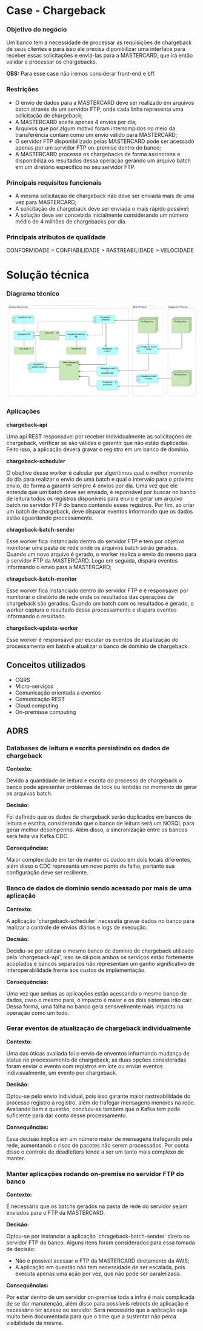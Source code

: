# Case - Chargeback

### Objetivo do negócio

Um banco tem a necessidade de processar as requisições de chargeback de seus clientes e para isso ele precisa diponibilizar uma interface para receber essas solicitações e enviá-las para a MASTERCARD, que irá então validar e processar os chargebacks.

**OBS:** Para esse case não iremos considerar front-end e bff.

### Restrições

* O envio de dados para a MASTERCARD deve ser realizado em arquivos batch através de um servidor FTP, onde cada linha representa uma solicitação de chargeback;
* A MASTERCARD aceita apenas 4 envios por dia;
* Arquivos que por algum motivo foram interrompidos no meio da transferência contam como um envio válido para MASTERCARD;
* O servidor FTP disponibilizado pelas MASTERCARD pode ser acessado apenas por um servidor FTP on-premise dentro do banco;
* A MASTERCARD processa os chargebacks de forma assincrona e disponibiliza os resultados dessa operação gerando um arquivo batch em um diretório específico no seu servidor FTP.

### Principais requisitos funcionais

* A mesma solicitação de chargeback não deve ser enviada mais de uma vez para MASTERCARD;
* A solicitação de chargeback deve ser enviada o mais rápido possível;
* A solução deve ser concebida inicialmente considerando um número médio de 4 milhões de chargebacks por dia.

### Principais atributos de qualidade

CONFORMIDADE > CONFIABILIDADE > RASTREABILIDADE > VELOCIDADE

# Solução técnica

### Diagrama técnico

![Diagram](https://raw.githubusercontent.com/DiegoRs100/architecture-cases/main/src/01%20-%20chargeback_case_diagram.bmp)

### Aplicações

**chargeback-api**

Uma api REST responsável por receber individualmente as solicitações de chargeback, verificar se são válidas e garantir que não estão duplicadas. Feito isso, a aplicação deverá gravar o registro em um banco de domínio.

**chargeback-scheduler**

O obejtivo desse worker é calcular por algoritimos qual o melhor momento do dia para realizar o envio de uma batch e qual o intervalo para o próximo envio, de forma a garantir sempre 4 envios por dia.
Uma vez que ele entenda que um batch deve ser enviado, é reponsável por buscar no banco de leitura todos os registros disponíveis para envio e gerar um arquivo batch no servidor FTP do banco contendo esses registros.
Por fim, ao criar um batch de chargeback, deve disparar eventos informando que os dados estão aguardando processamento.

**chrageback-batch-sender**

Esse worker fica instanciado dentro do servidor FTP e tem por objetivo monitorar uma pasta de rede onde os arquivos batch serão gerados.
Quando um novo arquivo é gerado, o worker realiza o envio do mesmo para o servidor FTP da MASTERCARD. Logo em seguida, dispara eventos informando o envio para a MASTERCARD;

**chrageback-batch-monitor**

Esse worker fica instanciado dentro do servidor FTP e é responsável por monitorar o diretório de rede onde os resultados das operações de chargeback são gerados.
Quando um batch com os resultados é gerado, o worker captura o resultado desse processamento e dispara eventos informando o resultado.

**chargeback-update-worker**

Esse worker é responsável por escutar os eventos de atualização do processamento em batch e atualizar o banco de domínio de chargeback.

## Conceitos utilizados 

* CQRS
* Micro-serviços
* Comunicação orientada a eventos
* Comunicação REST
* Cloud computing
* On-premisse computing

## ADRS

### Databases de leitura e escrita persistindo os dados de chargeback

**Contexto:**

Devido a quantidade de leitura e escrita do processo de chargeback o banco pode apresentar problemas de lock ou lentidão no momento de gerar os arquivos batch.

**Decisão:**

Foi definido que os dados de chargeback serão duplicados em bancos de leitura e escrita, considerando que o banco de leitura será um NOSQL para gerar melhor desempenho.
Além disso, a sincronização entre os bancos será feita via Kafka CDC.

**Consequências:**

Maior complexidade em ter de manter os dados em dois locais diferentes, além disso o CDC representa um novo ponto de falha, portanto sua configuração deve ser resiliente.

### Banco de dados de domínio sendo acessado por mais de uma aplicação

**Contexto:**

A aplicação 'chargeback-scheduler' necessita gravar dados no banco para realizar o controle de envios diários e logs de execução.

**Decisão:**

Decidiu-se por utilizar o mesmo banco de domínio de chargeback utilizado pela 'chargeback-api', isso se dá pois ambos os serviços estão fortemente acoplados e bancos separados não representam um ganho significativo de interoperabilidade frente aos custos de implementação.

**Consequências:**

Uma vez que ambas as aplicações estão acessando o mesmo banco de dados, caso o mesmo pare, o impacto é maior e os dois sistemas irão cair. Dessa forma, uma falha no banco gera sensivelmente mais impacto na operação como um todo.

### Gerar eventos de atualização de chargeback individualmente

**Contexto:**

Uma das óticas avaliada foi o envio de enventos informando mudança de status no processamento de chargeback, as duas opções consideradas foram enviar o evento com registros em lote ou enviar eventos indivisualmente, um evento por chargeback.

**Decisão:**

Optou-se pelo envio individual, pois isso garante maior rastreabilidade do processo registro a registro, além de trafegar mensagens menores na rede.
Avaliando bem a questão, concluiu-se também que o Kafka tem pode suficiente para dar conta desse processamento.

**Consequências:**

Essa decisão implica em um número maior de mensagens trafegando pela rede, aumentando o risco de pacotes não serem processados. Por conta disso o controle de deadletters tende a ser um tanto mais complexo de manter.

### Manter aplicações rodando on-premise no servidor FTP do banco

**Contexto:**

É necessário que os batchs gerados na pasta de rede do servidor sejam enviados para o FTP da MASTERCARD.

**Decisão:**

Optou-se por instanciar a aplicação 'chrageback-batch-sender' direto no servidor FTP do banco. Alguns itens foram considerados para essa tomada de decisão:
* Não é possivel acessar o FTP da MASTERCARD diretamente da AWS;
* A aplicação em questão não tem necessidade de ser escalada, pois executa apenas uma ação por vez, que não pode ser paralelizada.

**Consequências:**

Por estar dentro de um servidor on-premise toda a infra é mais complicada de se dar manutenção, além disso para possíveis reboots de aplicação é necessário ter acesso ao servidor.
Será necessário que a aplicação seja muito bem documentada para que o time que a sustentar não perca visibilidade da mesma.
